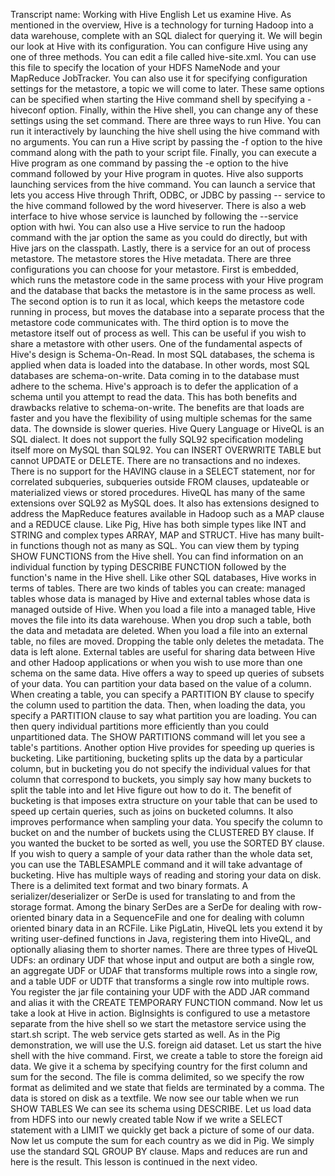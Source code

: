 Transcript name: Working with Hive
English
Let us examine Hive. As mentioned in the overview, Hive is a technology for
turning Hadoop into a data warehouse, complete with an SQL dialect for querying it.
We will begin our look at Hive with its configuration. You can configure Hive using
any one of three methods. You can edit a file called hive-site.xml. You can use this
file to specify the location of your HDFS NameNode and your MapReduce
JobTracker. You can also use it for specifying configuration settings for the
metastore, a topic we will come to later. These same options can be specified
when starting the Hive command shell by specifying a -hiveconf option. Finally,
within the Hive shell, you can change any of these settings using the set command.
There are three ways to run Hive. You can run it interactively by launching the hive
shell using the hive command with no arguments. You can run a Hive script by
passing the -f option to the hive command along with the path to your script file.
Finally, you can execute a Hive program as one command by passing the -e option
to the hive command followed by your Hive program in quotes.
Hive also supports launching services from the hive command. You can launch a
service that lets you access Hive through Thrift, ODBC, or JDBC by passing --
service to the hive command followed by the word hiveserver. There is also a web
interface to hive whose service is launched by following the --service option with
hwi. You can also use a Hive service to run the hadoop command with the jar option
the same as you could do directly, but with Hive jars on the classpath. Lastly, there
is a service for an out of process metastore.
The metastore stores the Hive metadata. There are three configurations you can
choose for your metastore. First is embedded, which runs the metastore code in the
same process with your Hive program and the database that backs the metastore is in
the same process as well. The second option is to run it as local, which keeps the
metastore code running in process, but moves the database into a separate process
that the metastore code communicates with. The third option is to move the
metastore itself out of process as well. This can be useful if you wish to share a
metastore with other users.
One of the fundamental aspects of Hive's design is Schema-On-Read. In most SQL
databases, the schema is applied when data is loaded into the database. In other
words, most SQL databases are schema-on-write. Data coming in to the database
must adhere to the schema. Hive's approach is to defer the application of a schema
until you attempt to read the data. This has both benefits and drawbacks relative to
schema-on-write. The benefits are that loads are faster and you have the flexibility
of using multiple schemas for the same data. The downside is slower queries.
Hive Query Language or HiveQL is an SQL dialect. It does not support the fully 
SQL92 specification modeling itself more on MySQL than SQL92. You can
INSERT OVERWRITE TABLE but cannot UPDATE or DELETE. There are no
transactions and no indexes. There is no support for the HAVING clause in a
SELECT statement, nor for correlated subqueries, subqueries outside FROM
clauses, updateable or materialized views or stored procedures.
HiveQL has many of the same extensions over SQL92 as MySQL does. It also has
extensions designed to address the MapReduce features available in Hadoop such as
a MAP clause and a REDUCE clause. Like Pig, Hive has both simple types like INT
and STRING and complex types ARRAY, MAP and STRUCT.
Hive has many built-in functions though not as many as SQL. You can view them
by typing SHOW FUNCTIONS from the Hive shell. You can find information on an
individual function by typing DESCRIBE FUNCTION followed by the function's
name in the Hive shell.
Like other SQL databases, Hive works in terms of tables. There are two kinds of
tables you can create: managed tables whose data is managed by Hive and external
tables whose data is managed outside of Hive. When you load a file into a managed
table, Hive moves the file into its data warehouse. When you drop such a table, both
the data and metadata are deleted. When you load a file into an external table, no
files are moved. Dropping the table only deletes the metadata. The data is left alone.
External tables are useful for sharing data between Hive and other Hadoop
applications or when you wish to use more than one schema on the same data.
Hive offers a way to speed up queries of subsets of your data. You can partition your
data based on the value of a column. When creating a table, you can specify a
PARTITION BY clause to specify the column used to partition the data. Then, when
loading the data, you specify a PARTITION clause to say what partition you are
loading. You can then query individual partitions more efficiently than you could
unpartitioned data. The SHOW PARTITIONS command will let you see a table's
partitions.
Another option Hive provides for speeding up queries is bucketing. Like
partitioning, bucketing splits up the data by a particular column, but in bucketing
you do not specify the individual values for that column that correspond to buckets,
you simply say how many buckets to split the table into and let Hive figure out how
to do it. The benefit of bucketing is that imposes extra structure on your table that
can be used to speed up certain queries, such as joins on bucketed columns. It also
improves performance when sampling your data. You specify the column to bucket
on and the number of buckets using the CLUSTERED BY clause. If you wanted the
bucket to be sorted as well, you use the SORTED BY clause. If you wish to query a
sample of your data rather than the whole data set, you can use the TABLESAMPLE
command and it will take advantage of bucketing. 
Hive has multiple ways of reading and storing your data on disk. There is a
delimited text format and two binary formats. A serializer/deserializer or SerDe is
used for translating to and from the storage format. Among the binary SerDes are a
SerDe for dealing with row-oriented binary data in a SequenceFile and one for
dealing with column oriented binary data in an RCFile.
Like PigLatin, HiveQL lets you extend it by writing user-defined functions in Java,
registering them into HiveQL, and optionally aliasing them to shorter names. There
are three types of HiveQL UDFs: an ordinary UDF that whose input and output are
both a single row, an aggregate UDF or UDAF that transforms multiple rows into a
single row, and a table UDF or UDTF that transforms a single row into multiple
rows. You register the jar file containing your UDF with the ADD JAR command
and alias it with the CREATE TEMPORARY FUNCTION command.
Now let us take a look at Hive in action.
BigInsights is configured to use a metastore separate from the hive shell so we start
the metastore service using the start.sh script. The web service gets started as well.
As in the Pig demonstration, we will use the U.S. foreign aid dataset.
Let us start the hive shell with the hive command.
First, we create a table to store the foreign aid data.
We give it a schema by specifying country for the first column and sum for the
second.
The file is comma delimited, so we specify the row format as delimited and we state
that fields are terminated by a comma.
The data is stored on disk as a textfile.
We now see our table when we run SHOW TABLES
We can see its schema using DESCRIBE.
Let us load data from HDFS into our newly created table
Now if we write a SELECT statement with a LIMIT we quickly get back a picture
of some of our data.
Now let us compute the sum for each country as we did in Pig. We simply use the
standard SQL GROUP BY clause. 
Maps and reduces are run and here is the result.
This lesson is continued in the next video.
 
